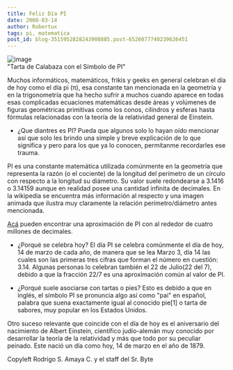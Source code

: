 ```yaml
---
title: Feliz Día PI
date: 2008-03-14
author: Robertux
tags: pi, matematica
post_id: blog-3515952828243908885.post-6526077740239626451
---
```


![image](https://bp0.blogger.com/_jH77WNrMVRA/R9mFlNxJydI/AAAAAAAAAnw/niYOdn6XY-s/s320/2190712270_b57a62e511.jpg)    
"Tarta de Calabaza con el
Símbolo de PI"

Muchos informáticos, matemáticos, frikis y geeks en general celebran el día de hoy como el día pi (π), esa constante tan mencionada en la geometría y en la trigonometría que ha hecho sufrir a muchos cuando aparece en todas esas complicadas ecuaciones matemáticas desde áreas y volúmenes de figuras geométricas primitivas como los conos, cilindros y esferas hasta fórmulas relacionadas con la teoría de la relatividad general de Einstein.

- ¿Que diantres es PI?
Pueda que algunos solo lo hayan oído mencionar así que solo les brindo una simple y breve explicación de lo que significa y pero para los que ya lo conocen, permítanme recordarles ese trauma.

PI es una constante matemática utilizada comúnmente en la geometría que representa la razón (o el cociente) de la longitud del perímetro de un círculo con respecto a la longitud su diámetro. Su valor suele redondearse a 3.1416 o 3.14159 aunque en realidad posee una cantidad infinita de decimales. En la wikipedia se encuentra más información al respecto y una imagen animada que ilustra muy claramente la relación perímetro/diámetro antes mencionada.

[Acá](https://zenwerx.com/pi.php) pueden encontrar una
aproximación de PI con al rededor de cuatro millones de decimales.

- ¿Porqué se celebra hoy?
El día PI se celebra comúnmente el día de hoy, 14 de marzo de cada año, de manera que se lea Marzo 3, día 14 las cuales son las primeras tres cifras que forman el número en cuestión: 3.14. Algunas personas lo celebran también el 22 de Julio(22 del 7), debido a que la fracción 22/7 es una aproximación común al valor de PI.

- ¿Porqué suele asociarse con tartas o pies?
Esto es debido a que en inglés, el símbolo PI se pronuncia algo así como "pai" en español, palabra que suena exactamente igual al conocido pie[1] o tarta de sabores, muy popular en los Estados Unidos.

Otro suceso relevante que coincide con el día de hoy es el aniversario del nacimiento de Albert Einstein, científico judío-alemán muy conocido por desarrollar la teoría de la relatividad y más que todo por su peculiar peinado. Este nació un día como hoy, 14 de marzo en el año de 1879.

Copyleft Rodrigo S. Amaya C. y el staff del Sr. Byte